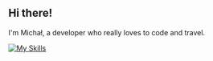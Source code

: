 ## Hi there!

I'm Michał, a developer who really loves to code and travel.

[![My Skills](https://skillicons.dev/icons?i=html,css,tailwind,javascript,typescript,react,next,nodejs,express,mongodb,git,figma&perline=12&theme=dark)](https://skillicons.dev)
